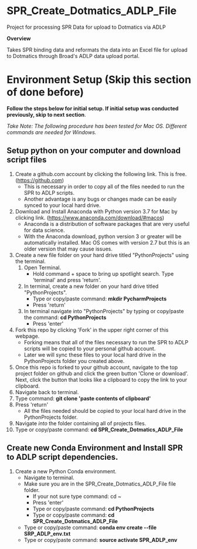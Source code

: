 # SPR_Create_Dotmatics_ADLP_File
Project for processing SPR Data for upload to Dotmatics via ADLP

**Overview**

Takes SPR binding data and reformats the data into an Excel file for upload to Dotmatics through Broad's ADLP data upload portal.

# Environment Setup (Skip this section of done before)
__Follow the steps below for initial setup. If initial setup was conducted previously, skip to next section__.

_Take Note: The following procedure has been tested for Mac OS. Different commands are needed for Windows._

## Setup python on your computer and download script files

1. Create a github.com account by clicking the following link. This is free. (https://github.com)
    - This is necessary in order to copy all of the files needed to run the SPR to ADLP scripts.
    - Another advantage is any bugs or changes made can be easily synced to your local hard drive.
2. Download and Install Anaconda with Python version 3.7 for Mac by clicking link. (https://www.anaconda.com/download/#macos)
    - Anaconda is a distribution of software packages that are very useful for data science.
    - With the Anaconda download, python version 3 or greater will be automatically installed. Mac OS comes with version 2.7 but this is an older version that may cause issues.
3. Create a new file folder on your hard drive titled "PythonProjects" using the terminal.
    1. Open Terminal.
        - Hold command + space to bring up spotlight search. Type 'terminal' and press 'return'.
    2. In terminal, create a new folder on your hard drive titled "PythonProjects". 
        - Type or copy/paste command: __mkdir PycharmProjects__
        - Press 'return'
    3. In terminal navigate into "PythonProjects" by typing or copy/paste the command: __cd PythonProjects__
        - Press 'enter'
4. Fork this repo by clicking 'Fork' in the upper right corner of this webpage.
    - Forking means that all of the files necessary to run the SPR to ADLP scripts will be copied to your personal github account.
    - Later we will sync these files to your local hard drive in the PythonProjects folder you created above.
5. Once this repo is forked to your github account, navigate to the top project folder on github and click the green button 'Clone or download'. Next, click the button that looks like a clipboard to copy the link to your clipboard.
5. Navigate back to terminal.
6. Type command: __git clone 'paste contents of clipboard'__
7. Press 'return'
    - All the files needed should be copied to your local hard drive in the PythonProjects folder.
8. Navigate *into* the folder containing all of projects files. 
9. Type or copy/paste command: __cd SPR_Create_Dotmatics_ADLP_File__

## Create new Conda Environment and Install SPR to ADLP script dependencies.

1. Create a new Python Conda environment.
    - Navigate to terminal.
    - Make sure you are in the SPR_Create_Dotmatics_ADLP_File file folder.
        - If your not sure type command: cd ~
        - Press 'enter'
        - Type or copy/paste command: __cd PythonProjects__
        - Type or copy/paste command: __cd SPR_Create_Dotmatics_ADLP_File__
    - Type or copy/paste command: __conda env create --file SRP_ADLP_env.txt__
    - Type or copy/paste command: __source activate SPR_ADLP_env__
    
 
   
